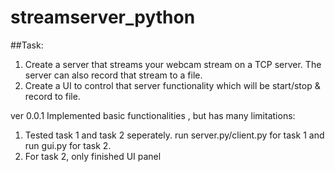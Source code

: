 # streamserver_python

##Task:

1. Create a server that streams your webcam stream on a TCP server. The server can also record that stream to a file.
2. Create a UI to control that server functionality which will be start/stop & record to file.

ver 0.0.1
Implemented basic functionalities , but has many limitations:
1. Tested task 1 and task 2 seperately. run server.py/client.py for task 1 and run gui.py for task 2.
2. For task 2, only finished UI panel
